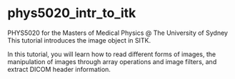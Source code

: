 # phys5020_intr_to_itk
PHYS5020 for the Masters of Medical Physics @ The University of Sydney
This tutorial introduces the image object in SITK.

In this tutorial, you will learn how to read different forms of images, the manipulation of images through array operations and image filters, and extract DICOM header information.

